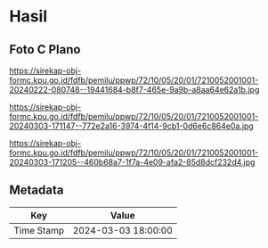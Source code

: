# Hasil

## Foto C Plano

https://sirekap-obj-formc.kpu.go.id/fdfb/pemilu/ppwp/72/10/05/20/01/7210052001001-20240222-080748--19441684-b8f7-465e-9a9b-a8aa64e62a1b.jpg

https://sirekap-obj-formc.kpu.go.id/fdfb/pemilu/ppwp/72/10/05/20/01/7210052001001-20240303-171147--772e2a16-3974-4f14-9cb1-0d6e6c864e0a.jpg

https://sirekap-obj-formc.kpu.go.id/fdfb/pemilu/ppwp/72/10/05/20/01/7210052001001-20240303-171205--460b68a7-1f7a-4e09-afa2-85d8dcf232d4.jpg


## Metadata

| Key        | Value               |
| ---------- | ------------------- |
| Time Stamp | 2024-03-03 18:00:00 |



